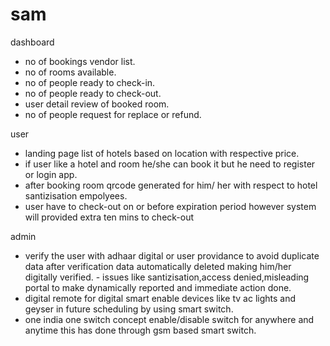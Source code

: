 # sam

dashboard 
- no of bookings vendor list.      
- no of rooms available.             
- no of people ready to check-in.           
- no of people ready to check-out.      
- user detail review of booked room.     
- no of people request for replace or refund.  

user     

- landing page list of hotels based on location with respective price.           
- if user like a hotel and room he/she can book it but he need to register or login app.        
- after booking room qrcode generated for him/ her with respect to hotel santizisation empolyees.        
- user have to check-out on or before expiration period however system will provided extra ten mins to check-out  
  
admin    

- verify the user with adhaar digital or user providance to avoid duplicate data after verification data automatically deleted making him/her digitally verified.          - issues like santizisation,access denied,misleading  portal to make dynamically reported and immediate action done.          
- digital remote for digital smart enable devices like tv ac lights and geyser in future scheduling by using smart switch.     
- one india one switch concept enable/disable switch for anywhere and anytime this has done through gsm based smart switch. 
